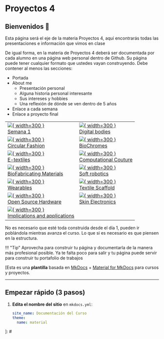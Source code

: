 # Proyectos 4 

## Bienvenidos 👋  

Esta página será el eje de la materia Proyectos 4, aquí encontrarás todas las presentaciones e información que vimos en clase

De igual forma, en la materia de Proyectos 4 deberá ser documentada por cada alumno en una página web personal dentro de Github. Su página puede tener cualquier formato que ustedes vayan construyendo.
Debe contener al menos las secciones:
- Portada
- About me
  * Presentación personal
  * Alguna historia personal interesante
  * Sus intereses y hobbies
  * Una reflexión de dónde se ven dentro de 5 años
- Enlace a cada semana
- Enlace a proyecto final


|||
|---|---|
|[![](../images/week01/IDE1.png){ width=300 } <br>Semana 1](./semana1.md)|[![](../images/week02/Voronoi_Sandy.png){ width=300 } <br>Digital bodies](./week02.md)|
|[![](../images/week03/Recicling.jpg){ width=300 } <br>Circular Fashion](./week03.md)|[![](../images/week04/Designer.jpeg){ width=300 } <br>BioChromes](./week04.md)|
|[![](../images/week05/Etextileworkshop.jpeg){ width=300 } <br>E-textiles](./week05.md)|[![](../images/Week06/Parametric_design.png){ width=300 } <br>Computational Couture ](./week06.md)|
|[![](../images/week07/Biomaterial.jpeg){ width=300 } <br>BioFabricating Materials ](./week07.md)|[![](../images/week08/Soft_Robot.jpg){ width=300 } <br>Soft robotics](./week08.md)|
|[![](../images/week09/IRIS-VAN-HERPEN-SQ-TEXINTEL.jpg){ width=300 } <br>Wearables](./week09.md)|[![](../images/week10/Scafold2.png){ width=300 } <br>Textile Scaffold ](./week10.md)|
|[![](../images/week11/Machine.png){ width=300 } <br>Open Source Hardware](./assignments/week11.md)|[![](../images/week12/Skin_electronics.jpg){ width=300 } <br>Skin Electronics](./week12.md)|
|[![](../images/week13/Steampunk_jaquard.png){ width=300 } <br>Implications and applications](./week13.md)|


No es necesario que esté toda construida desde el día 1, pueden ir poblándola mientras avanza el curso. Lo que si es necesario es que piensen en la estructura.

!!! "Tip"
    Aprovecha para construir tu página y documentarla de la manera más profesional posible. Ya te falta poco para salir y tu página puede servir para construir tu portafolio de trabajos



[Esta es una **plantilla** basada en [MkDocs](https://www.mkdocs.org/) + [Material for MkDocs](https://squidfunk.github.io/mkdocs-material/) para cursos y proyectos.

---

## Empezar rápido (3 pasos)

1. **Edita el nombre del sitio** en `mkdocs.yml`:
   ```yaml
   site_name: Documentación del Curso
   theme:
     name: material
]: #
